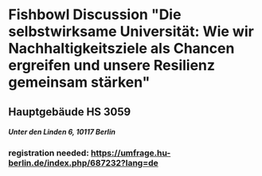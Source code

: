 # Fishbowl Discussion "Die selbstwirksame Universität:  Wie wir Nachhaltigkeitsziele als Chancen ergreifen und unsere Resilienz gemeinsam stärken"  
## Hauptgebäude HS 3059
##### Unter den Linden 6, 10117 Berlin

### registration needed: https://umfrage.hu-berlin.de/index.php/687232?lang=de 


